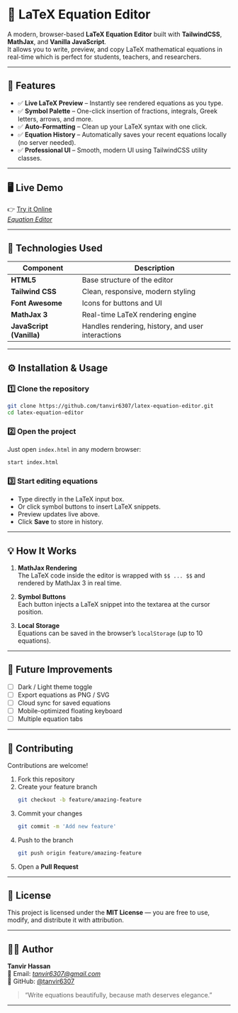 # 🧮 LaTeX Equation Editor

A modern, browser-based **LaTeX Equation Editor** built with **TailwindCSS**, **MathJax**, and **Vanilla JavaScript**.  
It allows you to write, preview, and copy LaTeX mathematical equations in real-time which is perfect for students, teachers, and researchers.

---

## 🚀 Features

- ✅ **Live LaTeX Preview** – Instantly see rendered equations as you type.  
- ✅ **Symbol Palette** – One-click insertion of fractions, integrals, Greek letters, arrows, and more.  
- ✅ **Auto-Formatting** – Clean up your LaTeX syntax with one click.  
- ✅ **Equation History** – Automatically saves your recent equations locally (no server needed).   
- ✅ **Professional UI** – Smooth, modern UI using TailwindCSS utility classes.  

---

## 🖥️ Live Demo

👉 [Try it Online](#)  
*[Equation Editor](https://tanvir6307.github.io/latex-equation-editor/)*

---

## 🧩 Technologies Used

| Component | Description |
|------------|-------------|
| **HTML5** | Base structure of the editor |
| **Tailwind CSS** | Clean, responsive, modern styling |
| **Font Awesome** | Icons for buttons and UI |
| **MathJax 3** | Real-time LaTeX rendering engine |
| **JavaScript (Vanilla)** | Handles rendering, history, and user interactions |

---

## ⚙️ Installation & Usage

### 1️⃣ Clone the repository
```bash
git clone https://github.com/tanvir6307/latex-equation-editor.git
cd latex-equation-editor
```

### 2️⃣ Open the project
Just open `index.html` in any modern browser:
```bash
start index.html
```

### 3️⃣ Start editing equations
- Type directly in the LaTeX input box.
- Or click symbol buttons to insert LaTeX snippets.
- Preview updates live above.
- Click **Save** to store in history.

---

## 💡 How It Works

1. **MathJax Rendering**  
   The LaTeX code inside the editor is wrapped with `$$ ... $$` and rendered by MathJax 3 in real time.

2. **Symbol Buttons**  
   Each button injects a LaTeX snippet into the textarea at the cursor position.

3. **Local Storage**  
   Equations can be saved in the browser’s `localStorage` (up to 10 equations).

---

## 🧠 Future Improvements

- [ ] Dark / Light theme toggle  
- [ ] Export equations as PNG / SVG  
- [ ] Cloud sync for saved equations  
- [ ] Mobile-optimized floating keyboard  
- [ ] Multiple equation tabs  

---

## 🤝 Contributing

Contributions are welcome!

1. Fork this repository  
2. Create your feature branch  
   ```bash
   git checkout -b feature/amazing-feature
   ```
3. Commit your changes  
   ```bash
   git commit -m 'Add new feature'
   ```
4. Push to the branch  
   ```bash
   git push origin feature/amazing-feature
   ```
5. Open a **Pull Request**

---

## 🪪 License

This project is licensed under the **MIT License** — you are free to use, modify, and distribute it with attribution.

---

## 👨‍💻 Author

**Tanvir Hassan**  
📧 Email: *tanvir6307@gmail.com*  
🔗 GitHub: [@tanvir6307](https://github.com/tanvir6307)

> “Write equations beautifully, because math deserves elegance.”

---
